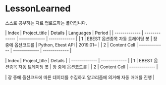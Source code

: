# LessonLearned
스스로 공부하는 자료 업로드하는 폴더입니다.



| Index  | Project_title | Details | Languages | Period |
| ------------- | ------------- | ------------- | ------------- |
| 1  | EBEST 옵션종목 자동 트레이딩 봇  | 장 중에 옵션코드를  | Python, Ebest API | 2019.01~ |
| 2  | Content Cell  | ------------- | ------------- | ------------- |

| Index  | Project_title | Details |
| ------------- | ------------- |
| 1  | EBEST 옵션종목 자동 트레이딩 봇  | 장 중에 옵션코드를  |
| 2  | Content Cell  | ------------- |



| 장 중에 옵션코드에 따른 데이터를 수집하고 알고리즘에 의거해 자동 매매를 진행 |
